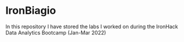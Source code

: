 # IronBiagio

In this repository I have stored the labs I worked on during the IronHack Data Analytics Bootcamp (Jan-Mar 2022)
